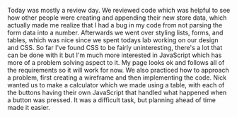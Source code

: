 Today was mostly a review day. We reviewed code which was helpful to see how other people were creating and appending their new store data, which actually made me realize that I had a bug in my code from not parsing the form data into a number. Afterwards we went over styling lists, forms, and tables, which was nice since we spent todays lab working on our design and CSS. So far I've found CSS to be fairly uninteresting, there's a lot that can be done with it but I'm much more interested in JavaScript which has more of a problem solving aspect to it. My page looks ok and follows all of the requirements so it will work for now. We also practiced how to approach a problem, first creating a wireframe and then implementing the code. Nick wanted us to make a calculator which we made using a table, with each of the buttons having their own JavaScript that handled what happened when a button was pressed. It was a difficult task, but planning ahead of time made it easier. 
